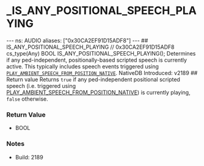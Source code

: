 # _IS_ANY_POSITIONAL_SPEECH_PLAYING

--- ns: AUDIO aliases: ["0x30CA2EF91D15ADF8"] --- ## IS_ANY_POSITIONAL_SPEECH_PLAYING  // 0x30CA2EF91D15ADF8 cs_type(Any) BOOL IS_ANY_POSITIONAL_SPEECH_PLAYING();  Determines if any ped-independent, positionally-based scripted speech is currently active. This typically includes speech events triggered using [`PLAY_AMBIENT_SPEECH_FROM_POSITION_NATIVE`](#_0xED640017ED337E45).  NativeDB Introduced: v2189  ## Return value Returns `true` if any ped-independent positional scripted speech (i.e. triggered using [PLAY_AMBIENT_SPEECH_FROM_POSITION_NATIVE](#_0xED640017ED337E45)) is currently playing, `false` otherwise.

### Return Value
* BOOL

### Notes
* Build: 2189

